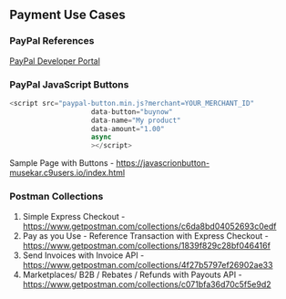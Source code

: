 ## Payment Use Cases

### PayPal References

[PayPal Developer Portal](https://developer.paypal.com)

### PayPal JavaScript Buttons

```javascript
<script src="paypal-button.min.js?merchant=YOUR_MERCHANT_ID"
                    data-button="buynow"
                    data-name="My product"
                    data-amount="1.00"
                    async
                    ></script>
```
Sample Page with Buttons - https://javascrionbutton-musekar.c9users.io/index.html 

### Postman Collections

1. Simple Express Checkout - https://www.getpostman.com/collections/c6da8bd04052693c0edf
2. Pay as you Use - Reference Transaction with Express Checkout - https://www.getpostman.com/collections/1839f829c28bf046416f
3. Send Invoices with Invoice API - https://www.getpostman.com/collections/4f27b5797ef26902ae33
4. Marketplaces/ B2B / Rebates / Refunds with Payouts API - https://www.getpostman.com/collections/c071bfa36d70c5f5e9d2
